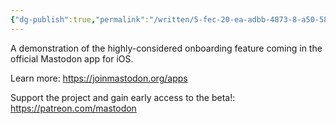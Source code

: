 ```yaml
---
{"dg-publish":true,"permalink":"/written/5-fec-20-ea-adbb-4873-8-a50-582-d265-f8-fd-7/","dgHomeLink":true,"dgPassFrontmatter":false}
---
```


A demonstration of the highly-considered onboarding feature coming in the official Mastodon app for iOS. 

Learn more: https://joinmastodon.org/apps

Support the project and gain early access to the beta!: https://patreon.com/mastodon